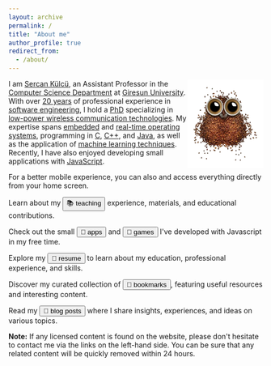 ```yaml
---
layout: archive
permalink: /
title: "About me"
author_profile: true
redirect_from: 
  - /about/
---
```


<img align="right" width="150" alt="owl coffee beans" src="/images/owl-coffee-beans.webp">

I am <u>Sercan Külcü</u>, an Assistant Professor in the <u>Computer Science Department</u> at <u>Giresun University</u>. With over <u>20 years</u> of professional experience in <u>software engineering</u>, I hold a <u>PhD</u> specializing in <u>low-power wireless communication technologies</u>. My expertise spans <u>embedded</u> and <u>real-time operating systems</u>, programming in <u>C</u>, <u>C++</u>, and <u>Java</u>, as well as the application of <u>machine learning techniques</u>. Recently, I have also enjoyed developing small applications with <u>JavaScript</u>.

For a better mobile experience, you can also <button id="installPWA" style="display: none;">🚀 click to install the app</button> and access everything directly from your home screen.

<script>
let deferredPrompt;

window.addEventListener("beforeinstallprompt", (event) => {
    event.preventDefault();
    deferredPrompt = event;
    document.getElementById("installPWA").style.display = "inline";
});

document.getElementById("installPWA").addEventListener("click", async () => {
    if (deferredPrompt) {
        deferredPrompt.prompt();
        const { outcome } = await deferredPrompt.userChoice;
        deferredPrompt = null;
    }
});

window.addEventListener("appinstalled", () => {
    document.getElementById("installPWA").style.display = "none";
});
</script>

Learn about my <button onclick="location.href='teaching'"> 📚 teaching </button> experience, materials, and educational contributions. 

Check out the small <button onclick="location.href='apps'">📱 apps</button> and <button onclick="location.href='https://dorukdayim.netlify.app'">🧠 games</button> I've developed with Javascript in my free time. 

Explore my <button onclick="location.href='cv'">📄 resume</button> to learn about my education, professional experience, and skills. 

Discover my curated collection of <button onclick="location.href='bookmarks'">🔖 bookmarks</button>, featuring useful resources and interesting content. 

Read my <button onclick="location.href='posts'">📝 blog posts</button> where I share insights, experiences, and ideas on various topics. 

**Note:** If any licensed content is found on the website, please don't hesitate to contact me via the links on the left-hand side. You can be sure that any related content will be quickly removed within 24 hours.

<!--
<script data-name="BMC-Widget" data-cfasync="false" src="https://cdnjs.buymeacoffee.com/1.0.0/widget.prod.min.js" data-id="sercankulc" data-description="Support me on Buy me a coffee!" data-message="Thank you for visiting!" data-color="#5F7FFF" data-position="Right" data-x_margin="18" data-y_margin="18"></script>
-->